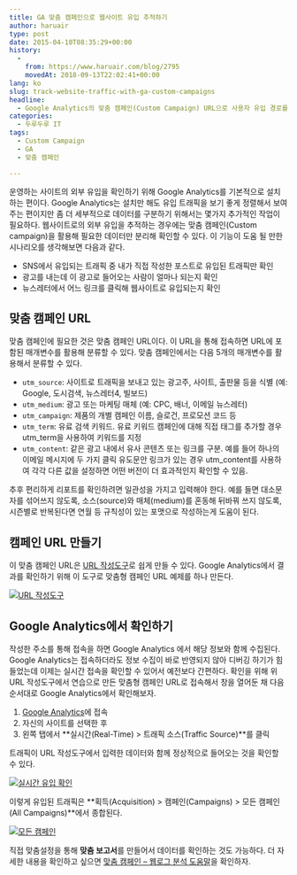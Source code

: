 ```yaml
---
title: GA 맞춤 캠페인으로 웹사이트 유입 추적하기
author: haruair
type: post
date: 2015-04-10T08:35:29+00:00
history:
  - 
    from: https://www.haruair.com/blog/2795
    movedAt: 2018-09-13T22:02:41+00:00
lang: ko
slug: track-website-traffic-with-ga-custom-campaigns
headline:
  - Google Analytics의 맞춤 캠페인(Custom Campaign) URL으로 사용자 유입 경로를 추적하는 방법
categories:
  - 두루두루 IT
tags:
  - Custom Campaign
  - GA
  - 맞춤 캠페인

---
```

운영하는 사이트의 외부 유입을 확인하기 위해 Google Analytics를 기본적으로 설치하는 편이다. Google Analytics는 설치만 해도 유입 트래픽을 보기 좋게 정렬해서 보여주는 편이지만 좀 더 세부적으로 데이터를 구분하기 위해서는 몇가지 추가적인 작업이 필요하다. 웹사이트로의 외부 유입을 추적하는 경우에는 맞춤 캠페인(Custom campaign)을 활용해 필요한 데이터만 분리해 확인할 수 있다. 이 기능이 도움 될 만한 시나리오를 생각해보면 다음과 같다.

  * SNS에서 유입되는 트래픽 중 내가 직접 작성한 포스트로 유입된 트래픽만 확인
  * 광고를 내는데 이 광고로 들어오는 사람이 얼마나 되는지 확인
  * 뉴스레터에서 어느 링크를 클릭해 웹사이트로 유입되는지 확인

## 맞춤 캠페인 URL

맞춤 캠페인에 필요한 것은 맞춤 캠페인 URL이다. 이 URL을 통해 접속하면 URL에 포함된 매개변수를 활용해 분류할 수 있다. 맞춤 캠페인에서는 다음 5개의 매개변수를 활용해서 분류할 수 있다.

  * `utm_source`: 사이트로 트래픽을 보내고 있는 광고주, 사이트, 출판물 등을 식별 (예: Google, 도시검색, 뉴스레터4, 빌보드)
  * `utm_medium`: 광고 또는 마케팅 매체 (예: CPC, 배너, 이메일 뉴스레터)
  * `utm_campaign`: 제품의 개별 캠페인 이름, 슬로건, 프로모션 코드 등
  * `utm_term`: 유료 검색 키워드. 유료 키워드 캠페인에 대해 직접 태그를 추가할 경우 utm_term을 사용하여 키워드를 지정
  * `utm_content`: 같은 광고 내에서 유사 콘텐츠 또는 링크를 구분. 예를 들어 하나의 이메일 메시지에 두 가지 클릭 유도문안 링크가 있는 경우 utm_content를 사용하여 각각 다른 값을 설정하면 어떤 버전이 더 효과적인지 확인할 수 있음.

추후 편리하게 리포트를 확인하려면 일관성을 가지고 입력해야 한다. 예를 들면 대소문자를 섞어쓰지 않도록, 소스(source)와 매체(medium)를 혼동해 뒤바꿔 쓰지 않도록, 시즌별로 반복된다면 연월 등 규칙성이 있는 포맷으로 작성하는게 도움이 된다.

## 캠페인 URL 만들기

이 맞춤 캠페인 URL은 [URL 작성도구][1]로 쉽게 만들 수 있다. Google Analytics에서 결과를 확인하기 위해 이 도구로 맞춤형 캠페인 URL 예제를 하나 만든다.

<a href="http://www.flickr.com/photos/90112078@N08/17094922462" target="_blank" title="URL 작성도구"><img src="https://farm9.staticflickr.com/8760/17094922462_eb21cb262a_z.jpg?w=660&#038;ssl=1" alt="URL 작성도구" class="aligncenter" data-recalc-dims="1" /></a>

## Google Analytics에서 확인하기

작성한 주소를 통해 접속을 하면 Google Analytics 에서 해당 정보와 함께 수집된다. Google Analytics는 접속하더라도 정보 수집이 바로 반영되지 않아 디버깅 하기가 힘들었는데 이제는 실시간 접속을 확인할 수 있어서 예전보다 간편하다. 확인을 위해 위 URL 작성도구에서 연습으로 만든 맞춤형 캠페인 URL로 접속해서 창을 열어둔 채 다음 순서대로 Google Analytics에서 확인해보자.

  1. [Google Analytics][2]에 접속
  2. 자신의 사이트를 선택한 후
  3. 왼쪽 탭에서 **실시간(Real-Time) > 트래픽 소스(Traffic Source)**를 클릭

트래픽이 URL 작성도구에서 입력한 데이터와 함께 정상적으로 들어오는 것을 확인할 수 있다.

<a href="http://www.flickr.com/photos/90112078@N08/16473997454" target="_blank" title="실시간 유입 확인"><img src="https://farm8.staticflickr.com/7603/16473997454_647bcccd0e_z.jpg?w=660&#038;ssl=1" alt="실시간 유입 확인" class="aligncenter" data-recalc-dims="1" /></a>

이렇게 유입된 트래픽은 **획득(Acquisition) > 캠페인(Campaigns) > 모든 캠페인(All Campaigns)**에서 종합된다.

<a href="http://www.flickr.com/photos/90112078@N08/17096440815" target="_blank" title="모든 캠페인"><img src="https://farm8.staticflickr.com/7727/17096440815_e142398c8e_o.png?w=660&#038;ssl=1" alt="모든 캠페인" class="aligncenter" data-recalc-dims="1" /></a>

직접 맞춤설정을 통해 **맞춤 보고서**를 만들어서 데이터를 확인하는 것도 가능하다. 더 자세한 내용을 확인하고 싶으면 [맞춤 캠페인 &#8211; 웹로그 분석 도움말][3]을 확인하자.

 [1]: https://support.google.com/analytics/answer/1033867
 [2]: http://google.com/analytics
 [3]: https://support.google.com/analytics/answer/1033863?hl=ko